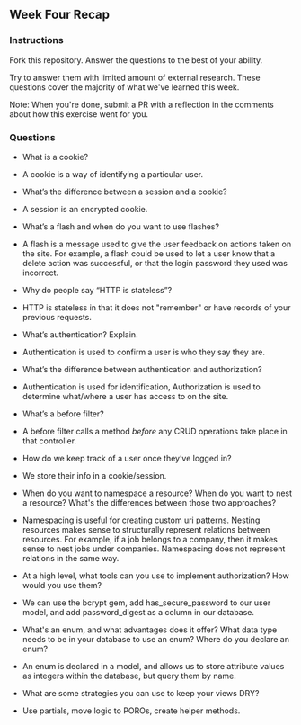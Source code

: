## Week Four Recap

### Instructions
Fork this repository. Answer the questions to the best of your ability.

Try to answer them with limited amount of external research. These questions cover the majority of what we've learned this week.

Note: When you're done, submit a PR with a reflection in the comments about how this exercise went for you.

### Questions

* What is a cookie?
 - A cookie is a way of identifying a particular user.
* What’s the difference between a session and a cookie?
 - A session is an encrypted cookie.
* What’s a flash and when do you want to use flashes?
 - A flash is a message used to give the user feedback on actions taken on the site. For example, a flash could be used to let a user know that a delete action was successful, or that the login password they used was incorrect.
* Why do people say “HTTP is stateless”?
 - HTTP is stateless in that it does not "remember" or have records of your previous requests.
* What’s authentication? Explain.
 - Authentication is used to confirm a user is who they say they are.
* What’s the difference between authentication and authorization?
 - Authentication is used for identification, Authorization is used to determine what/where a user has access to on the site.
* What’s a before filter?
 - A before filter calls a method _before_ any CRUD operations take place in that controller.
* How do we keep track of a user once they’ve logged in?
 - We store their info in a cookie/session.
* When do you want to namespace a resource? When do you want to nest a resource? What's the differences between those two approaches?
 - Namespacing is useful for creating custom uri patterns. Nesting resources makes sense to structurally represent relations between resources. For example, if a job belongs to a company, then it makes sense to nest jobs under companies. Namespacing does not represent relations in the same way.
* At a high level, what tools can you use to implement authorization? How would you use them?
 - We can use the bcrypt gem, add has_secure_password to our user model, and add password_digest as a column in our database.
* What's an enum, and what advantages does it offer? What data type needs to be in your database to use an enum? Where do you declare an enum?
 - An enum is declared in a model, and allows us to store attribute values as integers within the database, but query them by name.
* What are some strategies you can use to keep your views DRY?
 - Use partials, move logic to POROs, create helper methods.

